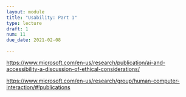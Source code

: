 ```yaml
---
layout: module
title: "Usability: Part 1"
type: lecture
draft: 1
num: 11
due_date: 2021-02-08

---
```

https://www.microsoft.com/en-us/research/publication/ai-and-accessibility-a-discussion-of-ethical-considerations/


https://www.microsoft.com/en-us/research/group/human-computer-interaction/#!publications